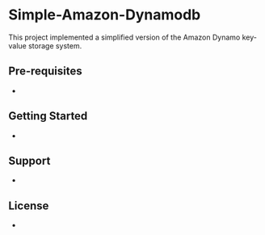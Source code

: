 Simple-Amazon-Dynamodb
===================================

This project implemented a simplified version of the Amazon Dynamo key-value storage system.

Pre-requisites
--------------

-

Getting Started
---------------

-

Support
-------

-

License
-------

-
